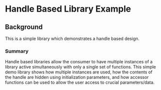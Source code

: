 # Handle Based Library Example

## Background

This is a simple library which demonstrates a handle based design.

### Summary

Handle based libraries allow the consumer to have multiple instances of a library active simultaneously with only a single set of functions.
This simple demo library shows how multiple instances are used, how the contents of the handle are hidden using initialization parameters,
and how accessor functions can be used to allow the user access to crucial parameters/data.